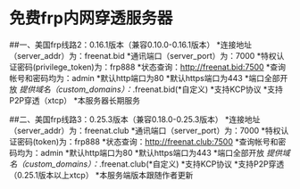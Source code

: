 ﻿# 免费frp内网穿透服务器

##一、美国frp线路2：0.16.1版本（兼容0.10.0-0.16.1版本）
*连接地址（server_addr）为：freenat.bid
*通讯端口（server_port）为：7000
*特权认证密码(privilege_token)为：frp888
*状态查询：http://freenat.bid:7500
*查询帐号和密码均为：admin
*默认http端口为80
*默认https端口为443
*端口全部开放
*提供域名（custom_domains）：*.freenat.bid(*自定义)
*支持KCP协议
*支持P2P穿透（xtcp）
*本服务器长期服务

##二、美国frp线路3：0.25.3版本（兼容0.18.0-0.25.3版本）
*连接地址（server_addr）为：freenat.club
*通讯端口（server_port）为：7000
*特权认证密码(token)为：frp888
*状态查询：http://freenat.club:7500
*查询帐号和密码均为：admin
*默认http端口为80
*默认https端口为443
*端口全部开放
*提供域名（custom_domains）：*.freenat.club(*自定义)
*支持KCP协议
*支持P2P穿透（0.25.1版本以上xtcp）
*本服务端版本跟随作者更新
